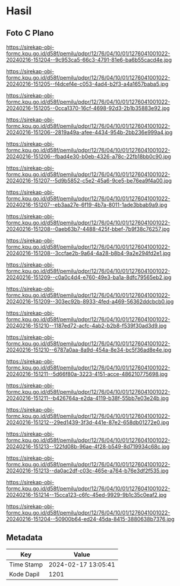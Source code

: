 # Hasil

## Foto C Plano

https://sirekap-obj-formc.kpu.go.id/d58f/pemilu/pdpr/12/76/04/10/01/1276041001022-20240216-151204--9c953ca5-66c3-4791-81e6-ba6b55cacd4e.jpg

https://sirekap-obj-formc.kpu.go.id/d58f/pemilu/pdpr/12/76/04/10/01/1276041001022-20240216-151205--f4dcef4e-c053-4ad4-b2f3-a4a1657baba5.jpg

https://sirekap-obj-formc.kpu.go.id/d58f/pemilu/pdpr/12/76/04/10/01/1276041001022-20240216-151205--0cca1370-16cf-4698-92d3-2b1b35883e92.jpg

https://sirekap-obj-formc.kpu.go.id/d58f/pemilu/pdpr/12/76/04/10/01/1276041001022-20240216-151206--2819a49a-afee-4434-954b-2bb236e999a4.jpg

https://sirekap-obj-formc.kpu.go.id/d58f/pemilu/pdpr/12/76/04/10/01/1276041001022-20240216-151206--fbad4e30-b0eb-4326-a78c-22fb18bb0c90.jpg

https://sirekap-obj-formc.kpu.go.id/d58f/pemilu/pdpr/12/76/04/10/01/1276041001022-20240216-151207--5d9b5852-c5e2-45a6-9ce5-be76ea9f4a00.jpg

https://sirekap-obj-formc.kpu.go.id/d58f/pemilu/pdpr/12/76/04/10/01/1276041001022-20240216-151207--eb3aa27e-6f19-4b7a-8011-1ade3bbab9a9.jpg

https://sirekap-obj-formc.kpu.go.id/d58f/pemilu/pdpr/12/76/04/10/01/1276041001022-20240216-151208--0aeb63b7-4488-425f-bbef-7b9f38c76257.jpg

https://sirekap-obj-formc.kpu.go.id/d58f/pemilu/pdpr/12/76/04/10/01/1276041001022-20240216-151208--3ccfae2b-9a64-4a28-b8b4-9a2e294fd2e1.jpg

https://sirekap-obj-formc.kpu.go.id/d58f/pemilu/pdpr/12/76/04/10/01/1276041001022-20240216-151209--c0a0c4d4-e760-49e3-ba1a-8dfc79565eb2.jpg

https://sirekap-obj-formc.kpu.go.id/d58f/pemilu/pdpr/12/76/04/10/01/1276041001022-20240216-151209--303ec92b-8933-4fed-a469-56362ddcbcb0.jpg

https://sirekap-obj-formc.kpu.go.id/d58f/pemilu/pdpr/12/76/04/10/01/1276041001022-20240216-151210--1187ed72-acfc-4ab2-b2b8-f539f30ad3d9.jpg

https://sirekap-obj-formc.kpu.go.id/d58f/pemilu/pdpr/12/76/04/10/01/1276041001022-20240216-151210--6787a0aa-8a9d-454a-8e34-bc5f36ad8e4e.jpg

https://sirekap-obj-formc.kpu.go.id/d58f/pemilu/pdpr/12/76/04/10/01/1276041001022-20240216-151211--5d66f80a-3223-4151-acce-486210775698.jpg

https://sirekap-obj-formc.kpu.go.id/d58f/pemilu/pdpr/12/76/04/10/01/1276041001022-20240216-151211--b426764a-e2da-4119-b38f-55bb7e03e24b.jpg

https://sirekap-obj-formc.kpu.go.id/d58f/pemilu/pdpr/12/76/04/10/01/1276041001022-20240216-151212--29ed1439-3f3d-441e-87e2-658db01272e0.jpg

https://sirekap-obj-formc.kpu.go.id/d58f/pemilu/pdpr/12/76/04/10/01/1276041001022-20240216-151213--122fd08b-96ae-4f28-b549-8d719934c68c.jpg

https://sirekap-obj-formc.kpu.go.id/d58f/pemilu/pdpr/12/76/04/10/01/1276041001022-20240216-151213--da0ac2df-c03c-465e-a764-b76e3df2f535.jpg

https://sirekap-obj-formc.kpu.go.id/d58f/pemilu/pdpr/12/76/04/10/01/1276041001022-20240216-151214--15cca123-c6fc-45ed-9929-9b1c35c0eaf2.jpg

https://sirekap-obj-formc.kpu.go.id/d58f/pemilu/pdpr/12/76/04/10/01/1276041001022-20240216-151204--50900b64-ed24-45da-8415-3880638b7376.jpg


## Metadata

| Key        | Value               |
| ---------- | ------------------- |
| Time Stamp | 2024-02-17 13:05:41 |
| Kode Dapil | 1201                |



